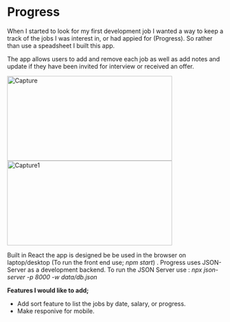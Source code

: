 # Progress

  
When I started to look for my first development job I wanted a way to keep a track of the jobs I was interest in, or had appied for (Progress). So rather than use a speadsheet I built this app.

The app allows users to add and remove each job as well as add notes and update if they have been invited for interview or received an offer.

<img src="https://live.staticflickr.com/65535/52386720832_91461422bf_b.jpg" width="384" height="197" alt="Capture">  <img src="https://live.staticflickr.com/65535/52386720817_78e0fa8537_b.jpg" width="384" height="197" alt="Capture1">
 
Built in React the app is designed be be used in the browser on laptop/desktop (To run the front end use; *npm start*) . Progress uses JSON-Server as a development backend. To run the JSON Server use : *npx json-server -p 8000 -w data/db.json*

  
  

**Features I would like to add;**
- Add sort feature to list the jobs by date, salary, or progress.
- Make responive for mobile.
